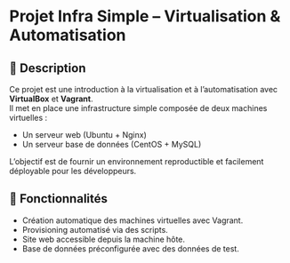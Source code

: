 # Projet Infra Simple – Virtualisation & Automatisation

## 📌 Description
Ce projet est une introduction à la virtualisation et à l’automatisation avec **VirtualBox** et **Vagrant**.  
Il met en place une infrastructure simple composée de deux machines virtuelles :  
- Un serveur web (Ubuntu + Nginx)  
- Un serveur base de données (CentOS + MySQL)  

L’objectif est de fournir un environnement reproductible et facilement déployable pour les développeurs.

## 🚀 Fonctionnalités
- Création automatique des machines virtuelles avec Vagrant.  
- Provisioning automatisé via des scripts.  
- Site web accessible depuis la machine hôte.  
- Base de données préconfigurée avec des données de test.
